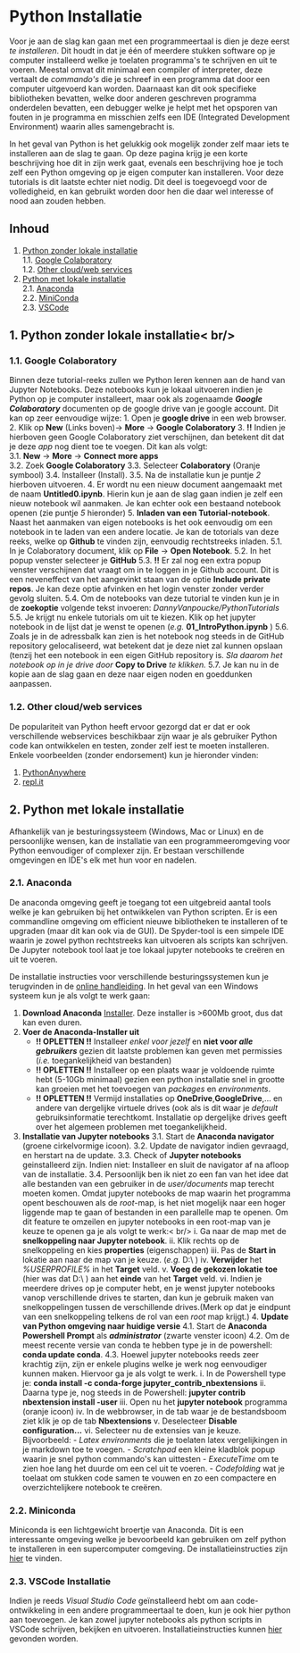 # Python Installatie
Voor je aan de slag kan gaan met een programmeertaal is dien je deze eerst *te installeren*.
Dit houdt in dat je één of meerdere stukken software op je computer installeerd welke je toelaten
programma's te schrijven en uit te voeren. Meestal omvat dit minimaal een compiler of interpreter, deze
vertaalt de *commando's* die je schreef in een programma dat door een computer uitgevoerd kan 
worden. Daarnaast kan dit ook specifieke bibliotheken bevatten, welke door anderen geschreven 
programma onderdelen bevatten, een debugger welke je helpt met het opsporen van fouten in je
programma en misschien zelfs een IDE (Integrated Development Environment) waarin alles samengebracht is.

In het geval van Python is het gelukkig ook mogelijk zonder zelf maar iets te installeren 
aan de slag te gaan. Op deze pagina krijg je een korte beschrijving hoe dit in zijn werk gaat,
evenals een beschrijving hoe je toch zelf een Python omgeving op je eigen computer kan installeren.
Voor deze tutorials is dit laatste echter niet nodig. Dit deel is toegevoegd voor de 
volledigheid, en kan gebruikt worden door hen die daar wel interesse of nood aan zouden hebben.

## Inhoud
1. [Python zonder lokale installatie](#noinstall)  
    1.1. [Google Colaboratory](#colab)  
	1.2. [Other cloud/web services](#webservice)  
2. [Python met lokale installatie](#install)  
    2.1. [Anaconda](#anaconda)  
    2.2. [MiniConda](#miniconda)  
    2.3. [VSCode](#vscode)  
<!-- Links are a bit tricky, local links go through anchors: HTML-A-tags. However, to work the "name" variable should be all non-caps -->
<!-- add 2 blank spaces at the end of a line to get a linebreak or use < br/> or add empty line -->

##  <a name='noinstall'></a> 1. Python zonder lokale installatie< br/>
###  <a name='colab'> </a> 1.1. Google Colaboratory
Binnen deze tutorial-reeks zullen we Python leren kennen aan de hand van Jupyter Notebooks. 
Deze notebooks kun je lokaal uitvoeren indien je Python op je computer installeert, maar ook
als zogenaamde **_Google Colaboratory_** documenten op de google drive van je google account.
Dit kan op zeer eenvoudige wijze:
    1. Open je **google drive** in een web browser.
	2. Klik op **New** (Links boven)&rarr; **More** &rarr; **Google Colaboratory**
	3. **!!** Indien je hierboven geen Google Colaboratory ziet verschijnen, dan betekent dit 
       dat je deze *app* nog dient toe te voegen. Dit kan als volgt:  
       3.1. **New** &rarr; **More** &rarr; **Connect more apps**	   
	   3.2. Zoek **Google Colaboratory**
	   3.3. Selecteer **Colaboratory** (Oranje symbool)
	   3.4. Installeer (Install).
	   3.5. Na de installatie kun je puntje *2* hierboven uitvoeren.
	4. Er wordt nu een nieuw document aangemaakt met de naam **Untitled0.ipynb**. Hierin kun 
	   je aan de slag gaan indien je zelf een nieuw notebook wil aanmaken. Je kan echter 
	   ook een bestaand notebook openen (zie puntje *5* hieronder)
	5. **Inladen van een Tutorial-notebook**. Naast het aanmaken van eigen notebooks is het ook
	   eenvoudig om een notebook in te laden van een andere locatie. Je kan de totorials van deze
	   reeks, welke op **Github** te vinden zijn, eenvoudig rechtstreeks inladen.
	   5.1. In je Colaboratory document, klik op **File** &rarr; **Open Notebook**.
	   5.2. In het popup venster selecteer je **GitHub**
	   5.3. **!!** Er zal nog een extra popup venster verschijnen dat vraagt om in te loggen in je 
	        Github account. Dit is een neveneffect van het aangevinkt staan van de optie 
			**Include private repos**. Je kan deze optie afvinken en het login venster
			zonder verder gevolg sluiten.
	   5.4. Om de notebooks van deze tutorial te vinden kun je in de **zoekoptie** volgende tekst 
	        invoeren: *DannyVanpoucke/PythonTutorials*
	   5.5. Je krijgt nu enkele tutorials om uit te kiezen. Klik op het jupyter notebook in de 
            lijst dat je wenst te openen (*e.g.* **01_IntroPython.ipynb** )
       5.6. Zoals je in de adressbalk kan zien is het notebook nog steeds in de GitHub repository
            gelocaliseerd, wat betekent dat je deze niet zal kunnen opslaan (tenzij het een 
			notebook in een eigen GitHub repository is. *Sla daarom het notebook op in je drive door*
			**Copy to Drive** *te klikken.*
	   5.7. Je kan nu in de kopie aan de slag gaan en deze naar eigen noden en goeddunken aanpassen.

###  <a name='webservice'> </a> 1.2. Other cloud/web services
De populariteit van Python heeft ervoor gezorgd dat er dat er ook verschillende webservices beschikbaar
zijn waar je als gebruiker Python code kan ontwikkelen en testen, zonder zelf iest te moeten installeren.
Enkele voorbeelden (zonder endorsement) kun je hieronder vinden:
   1. [PythonAnywhere](https://www.pythonanywhere.com/)
   2. [repl.it](https://replit.com/)


##  <a name='install'> </a> 2. Python met lokale installatie
Afhankelijk van je besturingssysteem (Windows, Mac or Linux) en de persoonlijke wensen, kan de
installatie van een programmeeromgeving voor Python eenvoudiger of complexer zijn. Er bestaan
verschillende omgevingen en IDE's elk met hun voor en nadelen. 

###  <a name='anaconda'> </a> 2.1. Anaconda
De anaconda omgeving geeft je toegang tot een uitgebreid aantal tools welke je kan gebruiken
bij het ontwikkelen van Python scripten. Er is een commandline omgeving om efficient nieuwe
bibliotheken te installeren of te upgraden (maar dit kan ook via de GUI). De Spyder-tool is een
simpele IDE waarin je zowel python rechtstreeks kan uitvoeren als scripts kan schrijven. De 
Jupyter notebook tool laat je toe lokaal jupyter notebooks te creëren en uit te voeren.

De installatie instructies voor verschillende besturingssystemen kun je terugvinden in de 
[online handleiding](https://docs.anaconda.com/anaconda/install/index.html). In het geval 
van een Windows systeem kun je als volgt te werk gaan:
  1. **Download Anaconda** [Installer](https://www.anaconda.com/products/distribution). Deze
     installer is >600Mb groot, dus dat kan even duren.
  2. **Voer de Anaconda-Installer uit**
     - **!! OPLETTEN !!** Installeer *enkel voor jezelf* en **niet voor _alle_ _gebruikers_** gezien
	   dit laatste problemen kan geven met permissies (*i.e.* toegankelijkheid van bestanden)
	 - **!! OPLETTEN !!** Installeer op een plaats waar je voldoende ruimte hebt (5-10Gb minimaal)
	   gezien een python installatie snel in grootte kan groeien met het toevoegen van *packages* 
	   en *environments*.
	 - **!! OPLETTEN !!** Vermijd installaties op **OneDrive**,**GoogleDrive**,... en andere van dergelijke virtuele
	   drives (ook als is dit waar je *default* gebruiksinformatie terechtkomt. Installatie op dergelijke
	   drives geeft over het algemeen problemen met toegankelijkheid.
  3. **Installatie van Jupyter notebooks**
     3.1. Start de **Anaconda navigator** (groene cirkelvormige icoon).
	 3.2. Update de navigator indien gevraagd, en herstart na de update.
	 3.3. Check of **Jupyter notebooks** geinstalleerd zijn. Indien niet: Installeer en 
	      sluit de navigator af na afloop van de installatie.
	 3.4. Persoonlijk ben ik niet zo een fan van het idee dat alle bestanden van een gebruiker
	      in de *user/documents* map terecht moeten komen. Omdat jupyter notebooks de map 
		  waarin het programma opent beschouwen als de *root*-map, is het niet mogelijk naar 
		  een hoger liggende map te gaan of bestanden in een parallelle map te openen. Om 
		  dit feature te omzeilen en jupyter notebooks in een root-map van je keuze te openen 
		  ga je als volgt te werk:< br/>
		    i.   Ga naar de map met de **snelkoppeling naar Jupyter notebook**.
			ii.  Klik rechts op de snelkoppeling en kies **properties** (eigenschappen)
			iii. Pas de **Start in** lokatie aan naar de map van je keuze. (*e.g.* D:\ )
			iv.  **Verwijder** het *%USERPROFILE%* in het **Target** veld.
			v.   **Voeg de gekozen lokatie toe** (hier was dat D:\ ) aan het **einde** van het **Target** veld.
			vi.  Indien je meerdere drives op je computer hebt, en je wenst jupyter notebooks vanop
			     verschillende drives te starten, dan kun je gebruik maken van snelkoppelingen tussen
				 de verschillende drives.(Merk op dat je eindpunt van een snelkoppeling telkens de rol
				 van een *root* map krijgt.)
	4. **Update van Python omgeving naar huidige versie**
	   4.1. Start de **Anaconda Powershell Prompt** als **_administrator_** (zwarte venster icoon)
       4.2. Om de meest recente versie van conda te hebben type je in de powershell: **conda update conda**.
	   4.3. Hoewel jupyter notebooks reeds zeer krachtig zijn, zijn er enkele plugins welke je werk
	        nog eenvoudiger kunnen maken. Hiervoor ga je als volgt te werk.
			i.   In de Powershell type je: **conda install -c conda-forge jupyter_contrib_nbextensions**
			ii.  Daarna type je, nog steeds in de Powershell: **jupyter contrib nbextension install -user**
			iii. Open nu het **jupyter notebook** programma (oranje icoon)
			iv.  In de webbrowser, in de tab waar je de bestandsboom ziet klik je op de tab **Nbextensions**
			v.   Deselecteer **Disable configuration...**
			vi.  Selecteer nu de extensies van je keuze. Bijvoorbeeld:
					- *Latex environments* die je toelaten latex vergelijkingen in je markdown toe te voegen.
					- *Scratchpad* een kleine kladblok popup waarin je snel python commando's kan uittesten
					- *ExecuteTime* om te zien hoe lang het duurde om een cel uit te voeren.
					- *Codefolding* wat je toelaat om stukken code samen te vouwen en zo een compactere en 
					   overzichtelijkere notebook te creëren.

###  <a name='miniconda'> </a> 2.2. Miniconda
Miniconda is een lichtgewicht broertje van Anaconda. Dit is een interessante omgeving welke je 
bevoorbeeld kan gebruiken om zelf python te installeren in een supercomputer comgeving.
De installatieinstructies zijn [hier](https://docs.conda.io/en/latest/miniconda.html) te vinden.

### <a name='vscode'> </a> 2.3. VSCode Installatie
Indien je reeds *Visual Studio Code* geïnstalleerd hebt om aan code-ontwikkeling in een andere
programmeertaal te doen, kun je ook hier python aan toevoegen. Je kan zowel jupyter notebooks 
als python scripts in VSCode schrijven, bekijken en uitvoeren. Installatieinstructies kunnen
[hier](https://code.visualstudio.com/docs/languages/python) gevonden worden.
